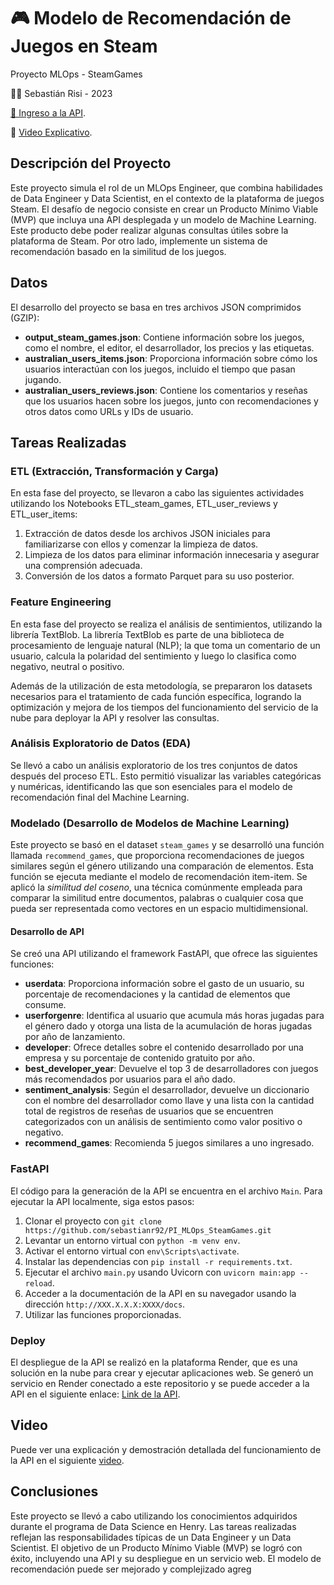 # 🎮 Modelo de Recomendación de Juegos en Steam

Proyecto MLOps - SteamGames

👨‍💻 Sebastián Risi - 2023

[🚀 Ingreso a la API](https://pi-mlops-steamgames-git.onrender.com/docs).

🎥 [Video Explicativo](https://www.loom.com/share/094ab96bbf8643b5986d67678e267d44?sid=2e93f1b1-2ee7-4027-87ba-2f9280c1095a).

## Descripción del Proyecto

Este proyecto simula el rol de un MLOps Engineer, que combina habilidades de Data Engineer y Data Scientist, en el contexto de la plataforma de juegos Steam. El desafío de negocio consiste en crear un Producto Mínimo Viable (MVP) que incluya una API desplegada y un modelo de Machine Learning. Este producto debe poder realizar algunas consultas útiles sobre la plataforma de Steam. Por otro lado, implemente un sistema de recomendación basado en la similitud de los juegos.

## Datos

El desarrollo del proyecto se basa en tres archivos JSON comprimidos (GZIP):

* **output_steam_games.json**: Contiene información sobre los juegos, como el nombre, el editor, el desarrollador, los precios y las etiquetas.
* **australian_users_items.json**: Proporciona información sobre cómo los usuarios interactúan con los juegos, incluido el tiempo que pasan jugando.
* **australian_users_reviews.json**: Contiene los comentarios y reseñas que los usuarios hacen sobre los juegos, junto con recomendaciones y otros datos como URLs y IDs de usuario.

## Tareas Realizadas

### ETL (Extracción, Transformación y Carga)

En esta fase del proyecto, se llevaron a cabo las siguientes actividades utilizando los Notebooks ETL_steam_games, ETL_user_reviews y ETL_user_items:

1. Extracción de datos desde los archivos JSON iniciales para familiarizarse con ellos y comenzar la limpieza de datos.
2. Limpieza de los datos para eliminar información innecesaria y asegurar una comprensión adecuada.
3. Conversión de los datos a formato Parquet para su uso posterior.

### Feature Engineering

En esta fase del proyecto se realiza el análisis de sentimientos, utilizando la librería TextBlob. La librería TextBlob es parte de una biblioteca de procesamiento de lenguaje natural (NLP); la que toma un comentario de un usuario, calcula la polaridad del sentimiento y luego lo clasifica como negativo, neutral o positivo.

Además de la utilización de esta metodología, se prepararon los datasets necesarios para el tratamiento de cada función específica, logrando la optimización y mejora de los tiempos del funcionamiento del servicio de la nube para deployar la API y resolver las consultas.

### Análisis Exploratorio de Datos (EDA)

Se llevó a cabo un análisis exploratorio de los tres conjuntos de datos después del proceso ETL. Esto permitió visualizar las variables categóricas y numéricas, identificando las que son esenciales para el modelo de recomendación final del Machine Learning.

### Modelado (Desarrollo de Modelos de Machine Learning)

Este proyecto se basó en el dataset `steam_games` y se desarrolló una función llamada `recommend_games`, que proporciona recomendaciones de juegos similares según el género utilizando una comparación de elementos. Esta función se ejecuta mediante el modelo de recomendación item-item. Se aplicó la *similitud del coseno*, una técnica comúnmente empleada para comparar la similitud entre documentos, palabras o cualquier cosa que pueda ser representada como vectores en un espacio multidimensional.

#### Desarrollo de API

Se creó una API utilizando el framework FastAPI, que ofrece las siguientes funciones:

* **userdata**: Proporciona información sobre el gasto de un usuario, su porcentaje de recomendaciones y la cantidad de elementos que consume.
* **userforgenre**: Identifica al usuario que acumula más horas jugadas para el género dado y otorga una lista de la acumulación de horas jugadas por año de lanzamiento.
* **developer**: Ofrece detalles sobre el contenido desarrollado por una empresa y su porcentaje de contenido gratuito por año.
* **best_developer_year**: Devuelve el top 3 de desarrolladores con juegos más recomendados por usuarios para el año dado.
* **sentiment_analysis**: Según el desarrollador, devuelve un diccionario con el nombre del desarrollador como llave y una lista con la cantidad total de registros de reseñas de usuarios que se encuentren categorizados con un análisis de sentimiento como valor positivo o negativo.
* **recommend_games**: Recomienda 5 juegos similares a uno ingresado.

### FastAPI

El código para la generación de la API se encuentra en el archivo `Main`. Para ejecutar la API localmente, siga estos pasos:

1. Clonar el proyecto con `git clone https://github.com/sebastianr92/PI_MLOps_SteamGames.git`
2. Levantar un entorno virtual con `python -m venv env`.
3. Activar el entorno virtual con `env\Scripts\activate`.
4. Instalar las dependencias con `pip install -r requirements.txt`.
5. Ejecutar el archivo `main.py` usando Uvicorn con `uvicorn main:app --reload`.
6. Acceder a la documentación de la API en su navegador usando la dirección `http://XXX.X.X.X:XXXX/docs`.
7. Utilizar las funciones proporcionadas.

### Deploy

El despliegue de la API se realizó en la plataforma Render, que es una solución en la nube para crear y ejecutar aplicaciones web. Se generó un servicio en Render conectado a este repositorio y se puede acceder a la API en el siguiente enlace: [Link de la API](https://pi-mlops-steamgames-git.onrender.com).

## Video

Puede ver una explicación y demostración detallada del funcionamiento de la API en el siguiente [video](https://www.loom.com/share/094ab96bbf8643b5986d67678e267d44?sid=2e93f1b1-2ee7-4027-87ba-2f9280c1095a).

## Conclusiones

Este proyecto se llevó a cabo utilizando los conocimientos adquiridos durante el programa de Data Science en Henry. Las tareas realizadas reflejan las responsabilidades típicas de un Data Engineer y un Data Scientist. El objetivo de un Producto Mínimo Viable (MVP) se logró con éxito, incluyendo una API y su despliegue en un servicio web. El modelo de recomendación puede ser mejorado y complejizado agreg
